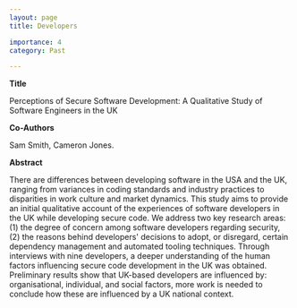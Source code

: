 ```yaml
---
layout: page
title: Developers

importance: 4
category: Past

---
```


__Title__

Perceptions of Secure Software Development: A Qualitative Study of Software Engineers in the UK

__Co-Authors__ 

Sam Smith, Cameron Jones.

__Abstract__

There are differences between developing software in the USA and the UK, ranging from variances in coding standards and industry practices to disparities in work culture and market dynamics. This study aims to provide an initial qualitative account of the experiences of software developers in the UK while developing secure code. We address two key research areas: (1) the degree of concern among software developers regarding security, (2) the reasons behind developers' decisions to adopt, or disregard, certain dependency management and automated tooling techniques. Through interviews with nine developers, a deeper understanding of the human factors influencing secure code development in the UK was obtained. Preliminary results show that UK-based developers are influenced by: organisational, individual, and social factors, more work is needed to conclude how these are influenced by a UK national context. 


